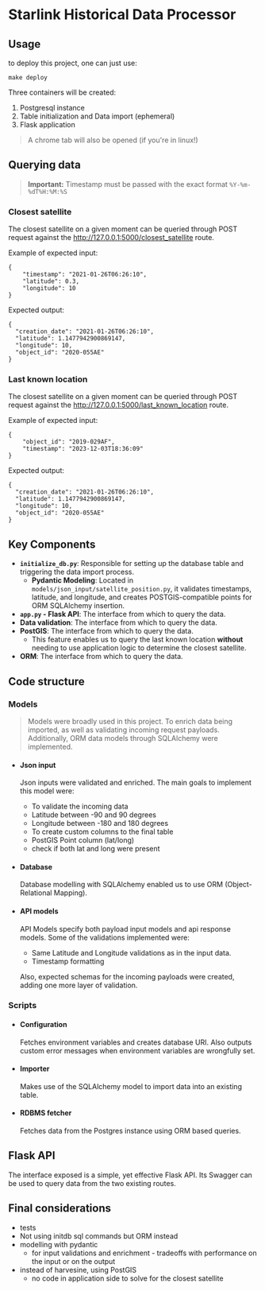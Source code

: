 # Starlink Historical Data Processor

## Usage 
to deploy this project, one can just use:

``` 
make deploy
 ```

Three containers will be created: 
1. Postgresql instance
2. Table initialization and Data import (ephemeral)
3. Flask application

>A chrome tab will also be opened (if you're in linux!)

## Querying data
> **Important:** Timestamp must be passed with the exact format  `%Y-%m-%dT%H:%M:%S`
### Closest satellite
The closest satellite on a given moment can be queried through POST request against the  http://127.0.0.1:5000/closest_satellite route.

Example of expected input:
``` 
{
    "timestamp": "2021-01-26T06:26:10",
    "latitude": 0.3,
    "longitude": 10
}
```
Expected output: 
```
{
  "creation_date": "2021-01-26T06:26:10",
  "latitude": 1.1477942900869147,
  "longitude": 10,
  "object_id": "2020-055AE"
}
```
### Last known location 
The closest satellite on a given moment can be queried through POST request against the  http://127.0.0.1:5000/last_known_location route.

Example of expected input:
``` 
{
    "object_id": "2019-029AF",
    "timestamp": "2023-12-03T18:36:09"
}
```
Expected output: 
```
{
  "creation_date": "2021-01-26T06:26:10",
  "latitude": 1.1477942900869147,
  "longitude": 10,
  "object_id": "2020-055AE"
}
```

## Key Components
- **`initialize_db.py`**: Responsible for setting up the database table and triggering the data import process.
  - **Pydantic Modeling**: Located in `models/json_input/satellite_position.py`, it validates timestamps, latitude, and longitude, and creates POSTGIS-compatible points for ORM SQLAlchemy insertion.
- **`app.py` - Flask API**: The interface from which to query the data.
- **Data validation**: The interface from which to query the data.
- **PostGIS**: The interface from which to query the data.
  - This feature enables us to query the last known location **without** needing to use application logic to determine the closest satellite. 
- **ORM**: The interface from which to query the data.

## Code structure
### Models 
> Models were broadly used in this project. To enrich data being imported, as well as validating incoming request payloads. Additionally, ORM data models through SQLAlchemy were implemented.

- #### Json input

    Json inputs were validated and enriched. The main goals to implement this model were:
    - To validate the incoming data
    - Latitude between -90 and 90 degrees
    - Longitude between -180 and 180 degrees
    - To create custom columns to the final table
    - PostGIS Point column (lat/long)
    - check if both lat and long were present

  
- #### Database 

    Database modelling with SQLAlchemy enabled us to use ORM (Object-Relational Mapping).


- #### API models

    API Models specify both payload input models and api response models. Some of the validations implemented were:
    - Same Latitude and Longitude validations as in the input data.
    - Timestamp formatting

    Also, expected schemas for the incoming payloads were created, adding one more layer of validation.

### Scripts 

- #### Configuration
    Fetches environment variables and creates database URI. Also outputs custom error messages when environment variables are wrongfully set.

- #### Importer
    Makes use of the SQLAlchemy model to import data into an existing table.
- #### RDBMS fetcher 
    Fetches data from the Postgres instance using ORM based queries.

##  Flask API
The interface exposed is a simple, yet effective Flask API. Its Swagger can be used to query data from the two existing routes. 

## Final considerations 
- tests
- Not using initdb sql commands but ORM instead 
- modelling with pydantic 
  - for input validations and enrichment - tradeoffs with performance on the input or on the output 
- instead of harvesine, using PostGIS
  - no code in application side to solve for the closest satellite

